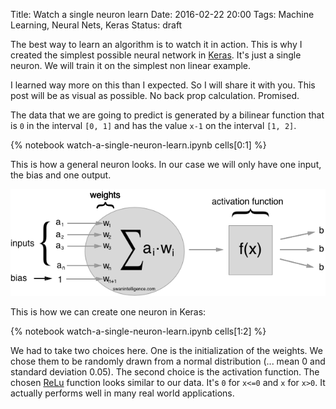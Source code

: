 Title: Watch a single neuron learn
Date: 2016-02-22 20:00
Tags: Machine Learning, Neural Nets, Keras
Status: draft

The best way to learn an algorithm is to watch it in action. This is why I created the simplest
possible neural network in [Keras](http://keras.io). It's just a single neuron. We will train it
on the simplest non linear example.

I learned way more on this than I expected. So I will share it with you. This post will be as
visual as possible. No back prop calculation. Promised.

The data that we are going to predict is generated by a bilinear function that is `0` in the
interval `[0, 1]` and has the value `x-1` on the interval `[1, 2]`.

{% notebook watch-a-single-neuron-learn.ipynb cells[0:1] %}

This is how a general neuron looks. In our case we will only have one input, the bias and one
output.

![Artificail neuron](../images/neuron.png)

This is how we can create one neuron in Keras:

{% notebook watch-a-single-neuron-learn.ipynb cells[1:2] %}

We had to take two choices here. One is the initialization of the weights. We chose
them to be randomly drawn from a normal distribution (... mean 0 and standard deviation 0.05).
The second choice is the activation function. The chosen
[ReLu](https://en.wikipedia.org/wiki/Rectifier_(neural_networks))
function looks similar to our data. It's `0` for `x<=0` and `x` for `x>0`. It actually performs
well in many real world applications.




